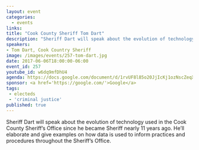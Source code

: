 ```yaml
---
layout: event
categories:
  - events
links:
title: "Cook County Sheriff Tom Dart"
description: "Sheriff Dart will speak about the evolution of technology used in the Cook County Sheriff’s Office since he became Sheriff nearly 11 years ago. He’ll elaborate and give examples on how data is used to inform practices and procedures throughout the Sheriff’s Office."
speakers:
- Tom Dart, Cook Country Sheriff
image: /images/events/257-tom-dart.jpg
date: 2017-06-06T18:00:00-06:00
event_id: 257
youtube_id: w6dq9mfDhU4
agenda: https://docs.google.com/document/d/1rvUF8l85o20JjIcKj1ozNscZeqXq6z1bropuKRb8z2Y/edit#
sponsor: <a href='https://google.com/'>Google</a>
tags: 
 - electeds
 - 'criminal justice'
published: true
---
```

Sheriff Dart will speak about the evolution of technology used in the Cook County Sheriff’s Office since he became Sheriff nearly 11 years ago. He’ll elaborate and give examples on how data is used to inform practices and procedures throughout the Sheriff’s Office.

